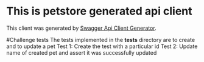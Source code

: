 # This is petstore generated api client

This client was generated by [Swagger Api Client Generator](https://gitlab.com/new10/testing/swagger-api-client-generator). 

#Challenge tests
The tests implemented in the __tests__ directory are to create and to update a pet 
Test 1: Create the test with a particular id 
Test 2: Update name of created pet and assert it was successfully updated
